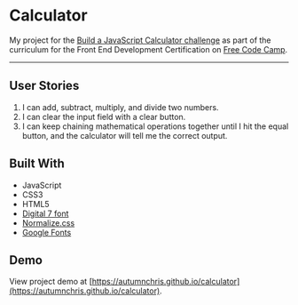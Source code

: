 # Calculator

My project for the [Build a JavaScript Calculator challenge](https://www.freecodecamp.org/challenges/build-a-javascript-calculator) as part of the curriculum for the Front End Development Certification on [Free Code Camp](https://www.freecodecamp.org).

---

## User Stories
1. I can add, subtract, multiply, and divide two numbers.
2. I can clear the input field with a clear button.
3. I can keep chaining mathematical operations together until I hit the equal button, and the calculator will tell me the correct output.

## Built With
* JavaScript
* CSS3
* HTML5
* [Digital 7 font](https://www.dafont.com/digital-7.font)
* [Normalize.css](http://necolas.github.io/normalize.css)
* [Google Fonts](https://fonts.google.com)

## Demo

View project demo at [https://autumnchris.github.io/calculator](https://autumnchris.github.io/calculator).
